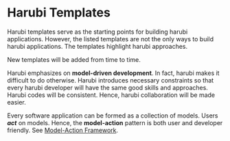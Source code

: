 Harubi Templates
================

Harubi templates serve as the starting points for building harubi applications. However, the listed templates are not the only ways to build harubi applications. The templates highlight harubi approaches.

New templates will be added from time to time.

Harubi emphasizes on **model-driven development**. In fact, harubi makes it difficult to do otherwise. Harubi introduces necessary constraints so that every harubi developer will have the same good skills and approaches. Harubi codes will be consistent. Hence, harubi collaboration will be made easier.

Every software application can be formed as a collection of models. Users ***act*** on models. Hence, the **model-action** pattern is both user and developer friendly. See [Model-Action Framework](models).
